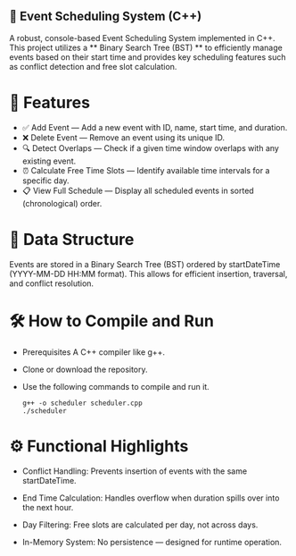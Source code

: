 ## 📅 Event Scheduling System (C++)

A robust, console-based Event Scheduling System implemented in C++. This project utilizes a ** Binary Search Tree (BST) **  to efficiently manage events based on their start time and provides key scheduling features such as conflict detection and free slot calculation.

# 🚀 Features

* ✅ Add Event — Add a new event with ID, name, start time, and duration.
* ❌ Delete Event — Remove an event using its unique ID.
* 🔍 Detect Overlaps — Check if a given time window overlaps with any existing event.
* ⏰ Calculate Free Time Slots — Identify available time intervals for a specific day.
* 📋 View Full Schedule — Display all scheduled events in sorted (chronological) order.
  
# 🧠 Data Structure

Events are stored in a Binary Search Tree (BST) ordered by startDateTime (YYYY-MM-DD HH:MM format). This allows for efficient insertion, traversal, and conflict resolution.


# 🛠️ How to Compile and Run

* Prerequisites A C++ compiler like g++.

* Clone or download the repository.

* Use the following commands to compile and run it.

      g++ -o scheduler scheduler.cpp
      ./scheduler
# ⚙️ Functional Highlights

* Conflict Handling: Prevents insertion of events with the same startDateTime.

* End Time Calculation: Handles overflow when duration spills over into the next hour.

* Day Filtering: Free slots are calculated per day, not across days.

* In-Memory System: No persistence — designed for runtime operation.
